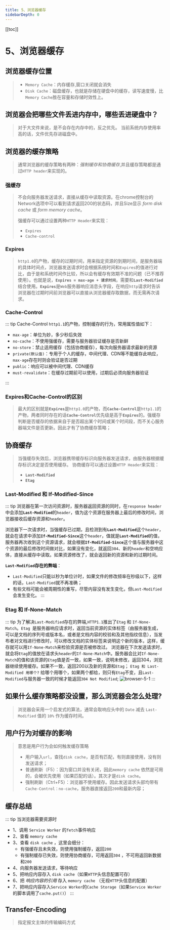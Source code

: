 ```yaml
---
title: 5、浏览器缓存
sidebarDepth: 0
---
```

[[toc]]
# 5、浏览器缓存

## 浏览器缓存位置
>- `Memory Cache`：内存缓存,窗口关闭就会消失
>- `Disk Cache`：磁盘缓存，也就是存储在硬盘中的缓存，读写速度慢，比`Memory Cache`胜在容量和存储时效性上。

## 浏览器会把哪些文件丢进内存中，哪些丢进硬盘中？
>对于大文件来说，是不会存在内存中的，反之优先。
>当前系统内存使用率高的话，文件优先存进磁盘中。
## 浏览器的缓存策略
>通常浏览器的缓存策略有两种：*强制缓存和协商缓存*,并且缓存策略都是通过`HTTP header`来实现的。
### 强缓存
>不会向服务器发送请求，直接从缓存中读取资源。在chrome控制台的Network选项中可以看到请求返回200的状态码，并且Size显示 *form disk cache* 或 *form memory cache*。
>
>强缓存可以通过设置两种`HTTP Header`来实现：
>- `Expires`
>- `Cache-control`
### Expires
>`http1.0`的产物，缓存的过期时间，用来指定资源的到期时间，是服务器端的具体时间点，浏览器发送请求时会根据系统时间和`Expires`的值进行对比，由于是和系统时间作比较，所以会有缓存有效期不准的问题（已不推荐使用）。也就是说，**`Expires = max-age + 请求时间`**，需要和<b>`Last-Modified`</b>结合使用。<b>`Expires`</b>是`Web`服务器响应消息头字段，在响应`http`请求时告诉浏览器在过期时间前浏览器可以直接从浏览器缓存取数据，而无需再次请求。

### Cache-Control 
::: tip Cache-Control 
`http1.1`的产物，控制缓存的行为，常用属性值如下：
- `max-age`：单位为妙，多少秒后失效
- `no-cache`：不使用强缓存，需要与服务器验证缓存是否新鲜
- `no-store`：禁止适用缓存（包括协商缓存），每次向服务器请求最新的资源
- `private(默认值)`：专用于个人的缓存，中间代理、CDN等不能缓存此响应，`max-age`存在时则会验证是否过期
- `public`：响应可以被中间代理、CDN缓存
- `must-revalidate`：在缓存过期前可以使用，过期后必须向服务器验证

:::
### Expires和Cache-Control的区别
>最大的区别就是<b>`Expires`</b>是`http1.0`的产物，而<b>`Cache-Control`</b>是`http1.1`的产物，两者同时存在的话<b>`Cache-Control`</b>优先级是高于<b>`Expires`</b>的。强缓存判断是否缓存的依据来自于是否超出某个时间或某个时间段，而不关心服务器端文件是否更新。因此才有了协商缓存策略；

## 协商缓存
>当强缓存失效后，浏览器携带缓存标识向服务器发送请求，由服务器根据缓存标识决定是否使用缓存。
>协商缓存可以通过设置`HTTP Header`来实现：
>- <b>`Last-Modified`</b>
>- <b>`Etag`</b>

### Last-Modified 和 If-Modified-Since
::: tip
浏览器在第一次访问资源时，服务器返回资源的同时，在`response header`中会添加<b>`Last-Modified`</b>的`header`，值为这个资源在服务器上最后的修改时间，浏览器接收后缓存资源和`header`。

浏览器下一次请求时，当强缓存已过期，且检测到有<b>`Last-Modified`</b>这个`header`，就会在请求中添加<b>`If-Modified-Since`</b>这个`header`，值就是<b>`Last-Modified`</b>的值，服务器再次收到这个资源请求，就会根据<b>`If-Modified-Since`</b>这个值与服务器中这个资源的最后修改时间做对比，如果没有变化，就返回`304`、新的`header`和空响应体，直接从缓存中读取。如果资源修改了，就会返回新的资源和新的过期时间。

**`Last-Modified`存在的弊端**：
- `Last-Modified`只能以秒为单位计时，如果文件的修改频率在秒级以下，这样的话，`Last-Modified`就不再准确；
- 有些文档可能会被周期性的重写，尽管内容没有发生变化，但`Last-Modified`会发生变化。
:::

### Etag 和 If-None-Match
::: tip
为了解决`Last-Modified`存在的弊端,`HTTP1.1`推出了`Etag` 和 `If-None-Match`。`Etag `是服务器响应请求时，返回当前资源的实体标签（由服务器生成，可以是文档的序列号或版本名，或者是文档内容的校验和及其他指纹信息），当发布者对文档进行修改时，可以修改文档的实体标签来说明这个新的版本，这样，缓存就可以用`If-None-Match`来检验资源是否被修改过。
浏览器在下次发送请求时，就会将`Etag`的值放在请求头`header`的`If-None-Match`中。服务器会比对`If-None-Match`的值和该资源的`Etag`值是否一致，如果一致，说明未修改，返回304，浏览器继续使用缓存。如果不一致，返回200以及新的资源和`Etag`；
`Etag 和 Last-Modified 用哪个?`
给哪个用哪个，如果两个都给，则只有`Etag`不变，且`Last-Modified`与服务器一致的时候才能返回`304 Not Modified`;
<img :src="$withBase('/assets/browser-5-1.png')" alt="browser-5-1">
:::

## 如果什么缓存策略都没设置，那么浏览器会怎么处理?
>浏览器会采用一个启发式的算法，通常会取响应头中的 `Date` 减去 `Last-Modified` 值的 `10%` 作为缓存时间。
## 用户行为对缓存的影响
>意思是用户行为会如何触发缓存策略
>- 用户输入`url`，查找`disk cache`，是否有匹配，有则直接使用，没有则发送请求；
>- 普通刷新（F5）：因为窗口并没有关闭，因此`memory cache` 依然是可用的，会被优先使用（如果匹配的话）。其次才是`disk cache`。
>- 强制刷新（Ctrl+F5）：浏览器不使用缓存。因此发送请求头部均带有`Cache-Control：no-cache`，服务器直接返回`200`和最新内容；

## 缓存总结
::: tip 当浏览器需要资源时
- 1、调用 `Service Worker` 的`fetch`事件响应
- 2、查看 `memory cache` 
- 3、查看 `disk cache` ，这里会细分：
  - 有强缓存且未失效，则使用强制缓存，返回`200`
  - 有强制缓存已失效，则使用协商缓存，可用返回`304` ，不可用返回新数据和`200`
- 4、向服务器发送请求，等待响应
- 5、把响应内容存入 `disk cache`（如果`HTTP`头信息配置可存）
- 6、把 *响应内容的引用* 存入 `memory cache` （无视`HTTP`头信息的配置）
- 7、把响应内容存入`Service Worker`的`Cache Storage`（如果`Service Worker`的脚本调用了`cache.put()`）
:::
## Transfer-Encoding
>指定报文主体的传输编码方式